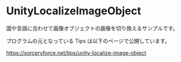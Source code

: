 # UnityLocalizeImageObject
国や言語に合わせて画像オブジェクトの画像を切り換えるサンプルです。

プログラムの元となっている Tips は以下のページで公開しています。

https://sorceryforce.net/tips/unity-localize-image-object
